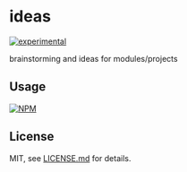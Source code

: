 # ideas

[![experimental](http://badges.github.io/stability-badges/dist/experimental.svg)](http://github.com/badges/stability-badges)

brainstorming and ideas for modules/projects

## Usage

[![NPM](https://nodei.co/npm/ideas.png)](https://www.npmjs.com/package/ideas)

## License

MIT, see [LICENSE.md](http://github.com/mattdesl/ideas/blob/master/LICENSE.md) for details.
